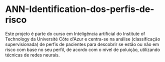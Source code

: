 # ANN-Identification-dos-perfis-de-risco
Este projeto é parte do curso em Inteligência artificial do Institute of Technology da Université Côte d'Azur e centra-se na análise (classificação supervisionada) de perfis de pacientes para descobrir se estão ou não em risco com base no seu perfil, de acordo com o nível de poluição, utilizando técnicas de redes neurais.
